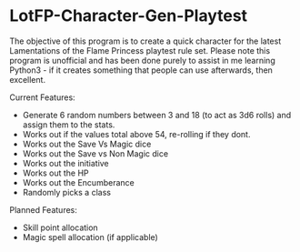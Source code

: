 # LotFP-Character-Gen-Playtest

The objective of this program is to create a quick character for the latest Lamentations of the Flame Princess playtest rule set. Please note this program is unofficial and has been done purely to assist in me learning Python3 - if it creates something that people can use afterwards, then excellent.

Current Features:

- Generate 6 random numbers between 3 and 18 (to act as 3d6 rolls) and assign them to the stats.
- Works out if the values total above 54, re-rolling if they dont.
- Works out the Save Vs Magic dice
- Works out the Save vs Non Magic dice
- Works out the initiative
- Works out the HP
- Works out the Encumberance
- Randomly picks a class

Planned Features:

- Skill point allocation
- Magic spell allocation (if applicable)
